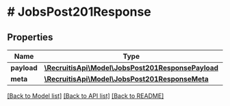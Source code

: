 # # JobsPost201Response

## Properties

Name | Type | Description | Notes
------------ | ------------- | ------------- | -------------
**payload** | [**\RecruitisApi\Model\JobsPost201ResponsePayload**](JobsPost201ResponsePayload.md) |  | [optional]
**meta** | [**\RecruitisApi\Model\JobsPost201ResponseMeta**](JobsPost201ResponseMeta.md) |  | [optional]

[[Back to Model list]](../../README.md#models) [[Back to API list]](../../README.md#endpoints) [[Back to README]](../../README.md)
